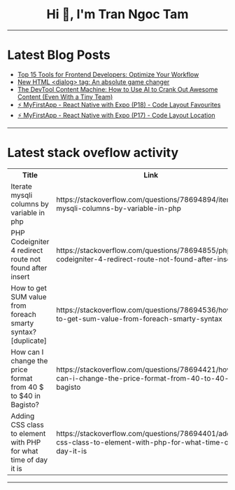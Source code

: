 <h1 align="center">Hi 👋, I'm Tran Ngoc Tam</h1>

---

# Latest Blog Posts 
<!-- BLOG-POST-LIST:START -->
- [Top 15 Tools for Frontend Developers: Optimize Your Workflow](https://dev.to/vyan/top-15-tools-for-frontend-developers-optimize-your-workflow-374o)
- [New HTML &lt;dialog&gt; tag: An absolute game changer](https://dev.to/manojgohel/new-html-tag-an-absolute-game-changer-3j8j)
- [The DevTool Content Machine: How to Use AI to Crank Out Awesome Content &lpar;Even With a Tiny Team&rpar;](https://dev.to/swati1267/the-devtool-content-machine-how-to-use-ai-to-crank-out-awesome-content-even-with-a-tiny-team-4d2k)
- [⚡ MyFirstApp - React Native with Expo &lpar;P18&rpar; - Code Layout Favourites](https://dev.to/skipperhoa/myfirstapp-react-native-with-expo-p18-code-layout-favourites-53ne)
- [⚡ MyFirstApp - React Native with Expo &lpar;P17&rpar; - Code Layout Location](https://dev.to/skipperhoa/myfirstapp-react-native-with-expo-p17-code-layout-location-2a05)
<!-- BLOG-POST-LIST:END -->

---

# Latest stack oveflow activity
<table>
  <tr><th>Title</th><th>Link</th></tr>
  <!-- STACKOVERFLOW:START --><tr><td>Iterate mysqli columns by variable in php</td><td>https://stackoverflow.com/questions/78694894/iterate-mysqli-columns-by-variable-in-php</td></tr><tr><td>PHP Codeigniter 4 redirect route not found after insert</td><td>https://stackoverflow.com/questions/78694855/php-codeigniter-4-redirect-route-not-found-after-insert</td></tr><tr><td>How to get SUM value from foreach smarty syntax? [duplicate]</td><td>https://stackoverflow.com/questions/78694536/how-to-get-sum-value-from-foreach-smarty-syntax</td></tr><tr><td>How can I change the price format from 40 $ to $40 in Bagisto?</td><td>https://stackoverflow.com/questions/78694421/how-can-i-change-the-price-format-from-40-to-40-in-bagisto</td></tr><tr><td>Adding CSS class to element with PHP for what time of day it is</td><td>https://stackoverflow.com/questions/78694401/adding-css-class-to-element-with-php-for-what-time-of-day-it-is</td></tr><!-- STACKOVERFLOW:END -->
</table>

---


